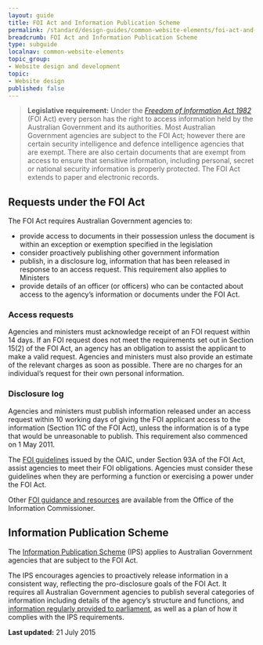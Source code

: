 ```yaml
---
layout: guide
title: FOI Act and Information Publication Scheme
permalink: /standard/design-guides/common-website-elements/foi-act-and-information-publication-scheme/
breadcrumb: FOI Act and Information Publication Scheme
type: subguide
localnav: common-website-elements
topic_group:
- Website design and development
topic:
- Website design
published: false
---
```

>**Legislative requirement:** Under the [_Freedom of Information Act 1982_](http://www.austlii.edu.au/au/legis/cth/consol_act/foia1982222/) (FOI Act) every person has the right to access information held by the Australian Government and its authorities. Most Australian Government agencies are subject to the FOI Act; however there are certain security intelligence and defence intelligence agencies that are exempt. There are also certain documents that are exempt from access to ensure that sensitive information, including personal, secret or national security information is properly protected. The FOI Act extends to paper and electronic records.

## Requests under the FOI Act

The FOI Act requires Australian Government agencies to:

*   provide access to documents in their possession unless the document is within an exception or exemption specified in the legislation
*   consider proactively publishing other government information
*   publish, in a disclosure log, information that has been released in response to an access request. This requirement also applies to Ministers
*   provide details of an officer (or officers) who can be contacted about access to the agency’s information or documents under the FOI Act.

### Access requests

Agencies and ministers must acknowledge receipt of an FOI request within 14 days. If an FOI request does not meet the requirements set out in Section 15(2) of the FOI Act, an agency has an obligation to assist the applicant to make a valid request. Agencies and ministers must also provide an estimate of the relevant charges as soon as possible. There are no charges for an individual’s request for their own personal information.

### Disclosure log

Agencies and ministers must publish information released under an access request within 10 working days of giving the FOI applicant access to the information (Section 11C of the FOI Act), unless the information is of a type that would be unreasonable to publish. This requirement also commenced on 1 May 2011.

The [FOI guidelines](http://www.oaic.gov.au/freedom-of-information/applying-the-foi-act/foi-guidelines/) issued by the OAIC, under Section 93A of the FOI Act, assist agencies to meet their FOI obligations. Agencies must consider these guidelines when they are performing a function or exercising a power under the FOI Act.

Other [FOI guidance and resources](http://www.oaic.gov.au/freedom-of-information/foi-resources/freedom-of-information-agency-resources/) are available from the Office of the Information Commissioner.

## <a id="IPS" name="IPS"></a>Information Publication Scheme

The [Information Publication Scheme](https://www.oaic.gov.au/freedom-of-information/foi-act#the-information-publication-scheme) (IPS) applies to Australian Government agencies that are subject to the FOI Act.

The IPS encourages agencies to proactively release information in a consistent way, reflecting the pro-disclosure goals of the FOI Act. It requires all Australian Government agencies to publish several categories of information including details of the agency’s structure and functions, and [information regularly provided to parliament](http://www.dpmc.gov.au/resource-centre/government/guidelines-presentation-documents-parliament), as well as a plan of how it complies with the IPS requirements.

**Last updated:** 21 July 2015
